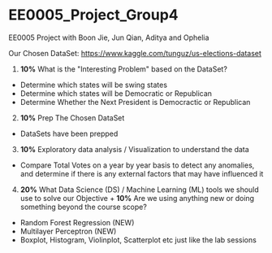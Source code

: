 # EE0005_Project_Group4
EE0005 Project with Boon Jie, Jun Qian, Aditya and Ophelia

Our Chosen DataSet: https://www.kaggle.com/tunguz/us-elections-dataset

1) **10%** What is the "Interesting Problem" based on the DataSet?
  - Determine which states will be swing states
  - Determine which states will be Democratic or Republican
  - Determine Whether the Next President is Democractic or Republican
 
2) **10%** Prep The Chosen DataSet
  - DataSets have been prepped
 
3) **10%** Exploratory data analysis / Visualization to understand the data
  - Compare Total Votes on a year by year basis to detect any anomalies, and determine if there is any external factors that may have influenced it

4) **20%** What Data Science (DS) / Machine Learning (ML) tools we should use to solve our Objective + **10%** Are we using anything new or doing something beyond the course scope?
  - Random Forest Regression (NEW)
  - Multilayer Perceptron (NEW)
  - Boxplot, Histogram, Violinplot, Scatterplot etc just like the lab sessions

